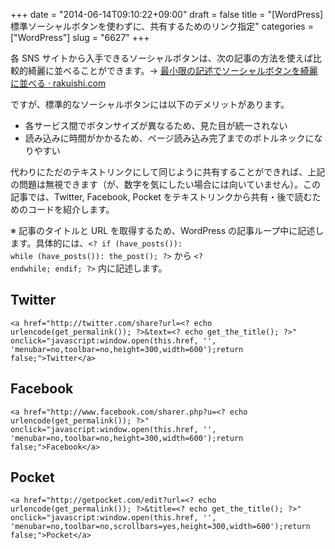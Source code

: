 +++
date = "2014-06-14T09:10:22+09:00"
draft = false
title = "[WordPress] 標準ソーシャルボタンを使わずに、共有するためのリンク指定"
categories = ["WordPress"]
slug = "6627"
+++

各 SNS サイトから入手できるソーシャルボタンは、次の記事の方法を使えば比較的綺麗に並べることができます。&rarr; <a href="http://rakuishi.com/archives/6621" target="_blank">最小限の記述でソーシャルボタンを綺麗に並べる · rakuishi.com</a>

ですが、標準的なソーシャルボタンには以下のデメリットがあります。

<ul>
<li>各サービス間でボタンサイズが異なるため、見た目が統一されない</li>
<li>読み込みに時間がかかるため、ページ読み込み完了までのボトルネックになりやすい</li>
</ul>

代わりにただのテキストリンクにして同じように共有することができれば、上記の問題は無視できます（が、数字を気にしたい場合には向いていません）。この記事では、Twitter, Facebook, Pocket をテキストリンクから共有・後で読むためのコードを紹介します。

※ 記事のタイトルと URL を取得するため、WordPress の記事ループ中に記述します。具体的には、<code>&lt;? if (have_posts()): while (have_posts()): the_post(); ?&gt;</code> から <code>&lt;? endwhile; endif; ?&gt;</code> 内に記述します。

<h2>Twitter</h2>

<pre><code>&lt;a href="http://twitter.com/share?url=&lt;? echo urlencode(get_permalink()); ?&gt;&text=&lt;? echo get_the_title(); ?&gt;" onclick="javascript:window.open(this.href, '', 'menubar=no,toolbar=no,height=300,width=600');return false;"&gt;Twitter&lt;/a&gt;</code></pre>

<h2>Facebook</h2>

<pre><code>&lt;a href="http://www.facebook.com/sharer.php?u=&lt;? echo urlencode(get_permalink()); ?&gt;" onclick="javascript:window.open(this.href, '', 'menubar=no,toolbar=no,height=300,width=600');return false;"&gt;Facebook&lt;/a&gt;</code></pre>

<h2>Pocket</h2>

<pre><code>&lt;a href="http://getpocket.com/edit?url=&lt;? echo urlencode(get_permalink()); ?&gt;&title=&lt;? echo get_the_title(); ?&gt;" onclick="javascript:window.open(this.href, '', 'menubar=no,toolbar=no,scrollbars=yes,height=300,width=600');return false;"&gt;Pocket&lt;/a&gt;</code></pre>
